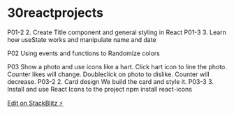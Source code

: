 # 30reactprojects

P01-2 2. Create Title component and general styling in React
P01-3 3. Learn how useState works and manipulate name and date

P02 Using events and functions to Randomize colors

P03 Show a photo and use icons like a hart. Click hart icon to line the photo.
    Counter likes will change.
    Doubleclick on photo to dislike. Counter will decrease.
P03-2 2. Card design We build the card and style it. 
P03-3 3. Install and use React Icons to the project
         npm install react-icons


[Edit on StackBlitz ⚡️](https://stackblitz.com/edit/stackblitz-starters-d4lkns)